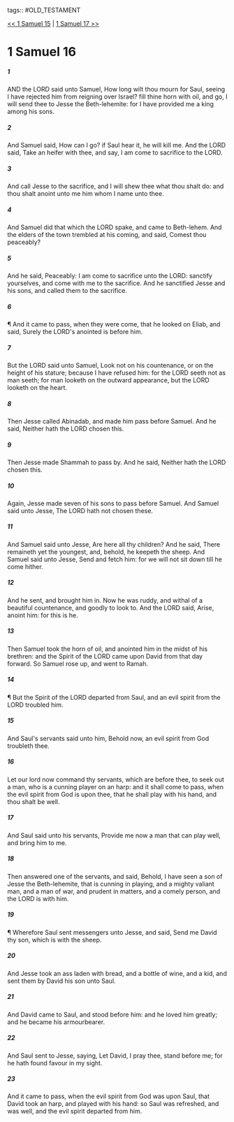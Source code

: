 tags:: #OLD_TESTAMENT

[<< 1 Samuel 15](OLD_TESTAMENT/09_1_Samuel/1_Samuel_15.md) | [1 Samuel 17 >>](OLD_TESTAMENT/09_1_Samuel/1_Samuel_17.md)

# 1 Samuel 16

##### 1

AND the LORD said unto Samuel, How long wilt thou mourn for Saul, seeing I have rejected him from reigning over Israel? fill thine horn with oil, and go, I will send thee to Jesse the Beth-lehemite: for I have provided me a king among his sons.

##### 2

And Samuel said, How can I go? if Saul hear it, he will kill me. And the LORD said, Take an heifer with thee, and say, I am come to sacrifice to the LORD.

##### 3

And call Jesse to the sacrifice, and I will shew thee what thou shalt do: and thou shalt anoint unto me him whom I name unto thee.

##### 4

And Samuel did that which the LORD spake, and came to Beth-lehem. And the elders of the town trembled at his coming, and said, Comest thou peaceably?

##### 5

And he said, Peaceably: I am come to sacrifice unto the LORD: sanctify yourselves, and come with me to the sacrifice. And he sanctified Jesse and his sons, and called them to the sacrifice.

##### 6

¶ And it came to pass, when they were come, that he looked on Eliab, and said, Surely the LORD's anointed is before him.

##### 7

But the LORD said unto Samuel, Look not on his countenance, or on the height of his stature; because I have refused him: for the LORD seeth not as man seeth; for man looketh on the outward appearance, but the LORD looketh on the heart.

##### 8

Then Jesse called Abinadab, and made him pass before Samuel. And he said, Neither hath the LORD chosen this.

##### 9

Then Jesse made Shammah to pass by. And he said, Neither hath the LORD chosen this.

##### 10

Again, Jesse made seven of his sons to pass before Samuel. And Samuel said unto Jesse, The LORD hath not chosen these.

##### 11

And Samuel said unto Jesse, Are here all thy children? And he said, There remaineth yet the youngest, and, behold, he keepeth the sheep. And Samuel said unto Jesse, Send and fetch him: for we will not sit down till he come hither.

##### 12

And he sent, and brought him in. Now he was ruddy, and withal of a beautiful countenance, and goodly to look to. And the LORD said, Arise, anoint him: for this is he.

##### 13

Then Samuel took the horn of oil, and anointed him in the midst of his brethren: and the Spirit of the LORD came upon David from that day forward. So Samuel rose up, and went to Ramah.

##### 14

¶ But the Spirit of the LORD departed from Saul, and an evil spirit from the LORD troubled him.

##### 15

And Saul's servants said unto him, Behold now, an evil spirit from God troubleth thee.

##### 16

Let our lord now command thy servants, which are before thee, to seek out a man, who is a cunning player on an harp: and it shall come to pass, when the evil spirit from God is upon thee, that he shall play with his hand, and thou shalt be well.

##### 17

And Saul said unto his servants, Provide me now a man that can play well, and bring him to me.

##### 18

Then answered one of the servants, and said, Behold, I have seen a son of Jesse the Beth-lehemite, that is cunning in playing, and a mighty valiant man, and a man of war, and prudent in matters, and a comely person, and the LORD is with him.

##### 19

¶ Wherefore Saul sent messengers unto Jesse, and said, Send me David thy son, which is with the sheep.

##### 20

And Jesse took an ass laden with bread, and a bottle of wine, and a kid, and sent them by David his son unto Saul.

##### 21

And David came to Saul, and stood before him: and he loved him greatly; and he became his armourbearer.

##### 22

And Saul sent to Jesse, saying, Let David, I pray thee, stand before me; for he hath found favour in my sight.

##### 23

And it came to pass, when the evil spirit from God was upon Saul, that David took an harp, and played with his hand: so Saul was refreshed, and was well, and the evil spirit departed from him.
